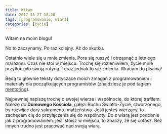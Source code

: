 ```yaml
---
title: Witam
date: 2017-11-27 18:20
tags: [programowanie, wiara]
categories: [życie]
---
```


Witam na moim blogu!

No to zaczynamy. Po raz kolejny. Aż do skutku.
<!-- more -->

Ostatnio wiele się u mnie zmienia. Pora się ruszyć i otrząsnąć z letniego marazmu. Czas nie stoi w miejscu.
Trochę się rozleniwiłem, życie mnie przytłoczyło swoją rutyną. Teraz jednak to się zmienia. Wracam do pisania!

Będą to głównie teksty dotyczące moich zmagań z programowaniem i materiały dla początkujących programistów
(znajdziesz je pod tagiem [mentoring](/blog/tag/mentoring)).

Najpewniej napiszę trochę o swojej wierze i wspólnocie, do której trafiłem.
Należę do **Domowego Kościoła**, gałęzi Ruchu Światło-Życie, stworzonego, by rozwijać dary sakramentu małżeństwa.
Jeśli jesteś wierzący, to zachęcam cię do przyłączenia się do wspólnoty.
Bo z wiarą jest podobnie jak z programowaniem: jeśli stoisz w miejscu, to znaczy, że się cofasz.
Bez innych trudno jest pracować nad swoją wiarą.
